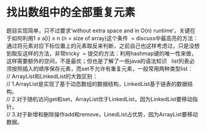 找出数组中的全部重复元素
=
题目实现简单，只不过要求‘without extra space and in O(n) runtime’，关键在于如何利用1 ≤ a[i] ≤ n (n = size of array)这个条件  =
discuss中最高亮的方法：通过将元素对应下标位置上的元素取反来判断，之前自己也这样考虑过，只是没想到取反这样的方法，非常tricky  =
提交的方法：利用hashmap键的唯一性来做，这样需要额外的空间，不是最优；但也是了解了一些java的语法知识  
list列表必须按照插入的顺序保存元素，而set不允许有重复元素，一般常用两种类型list：  
//		ArrayList和LinkedList的大致区别：   
//	     1.ArrayList是实现了基于动态数组的数据结构，LinkedList基于链表的数据结构。   
//	     2.对于随机访问get和set，ArrayList优于LinkedList，因为LinkedList要移动指针。   
//	     3.对于新增和删除操作add和remove，LinedList占优势，因为ArrayList要移动数据。
